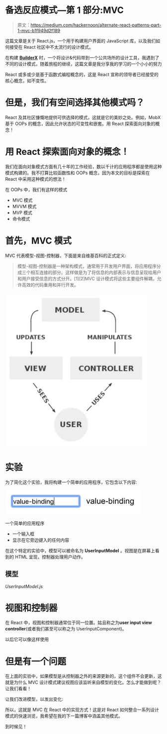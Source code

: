 # 备选反应模式—第 1 部分:MVC

> 原文：<https://medium.com/hackernoon/alternate-react-patterns-part-1-mvc-b1f949d2f189>

这篇文章是关于 React.js，一个用于构建用户界面的 JavaScript 库，以及我们如何接受在 React 社区中不太流行的设计模式。

在构建 [**BuilderX**](https://builderx.io/) 时，一个将设计&代码带到一个公共场所的设计工具，我遇到了不同的设计模式，随着旅程的继续，这篇文章是我分享我的学习的一个小小的努力

React 或多或少是基于函数式编程概念的，这是 React 宣称的领导者已经接受的核心概念，如不变性。

# 但是，我们有空间选择其他模式吗？

React 及其社区慷慨地提供可供选择的模式，这就是它的美妙之处。例如，MobX 基于 OOPs 的概念，因此允许状态的可变性和嵌套。用 React 探索面向对象的概念！

# **用 React 探索面向对象的概念！**

我们在面向对象模式方面有几十年的工作经验，数以千计的应用程序都是使用这种模式构建的。我不打算比较函数性和 OOPs 概念，因为本文的目标是探索在 React 中采用这种模式的想法！

在 OOPs 中，我们有这样的模式

*   MVC 模式
*   MVVM 模式
*   MVP 模式
*   命令模式

# 首先，MVC 模式

MVC 代表模型-视图-控制器，下面是来自维基百科的正式定义:

> 模型-视图-控制器是一种架构模式，通常用于开发用户界面，将应用程序分成三个相互连接的部分。这样做是为了将信息的内部表示与信息呈现给用户和用户接受信息的方式分开。[1][2]MVC 设计模式将这些主要组件解耦，允许高效的代码重用和并行开发。

![](img/c0c73cfbcbebb63270ed6a0b3dc5285c.png)

# 实验

为了简化这个实验，我将构建一个简单的应用程序，它包含以下内容:

![](img/7027ae5180abfd6a3a5e7ca493d6fd2d.png)

一个简单的应用程序

*   一个输入框
*   显示在它旁边键入的任何内容

在这个特定的实验中，模型可以被命名为 **UserInputModel** 。视图是在屏幕上看到的 HTML 呈现，控制器处理用户动作。

## 模型

*UserInputModel.js*

# 视图和控制器

在 React 中，视图和控制器通常位于同一位置。姑且称之为**user input view controller**(或者我们甚至可以称之为 UserInputComponent)。

以后它可以像这样使用

# **但是有一个问题**

在上面的实验中，如果模型是从控制器之外的来源更新的，这个组件不会更新，这就是为什么 MVC 设计模式建议视图应该监听来自模型的变化。怎么才能做到呢？让我们看看！

让我们改进模型，以发出变化:

所以，这就是 MVC 在 React 中的实现方式！这是对 React 如何整合一系列设计模式的快速浏览，我希望在我的下一篇博客中涵盖其他模式。

到时候见！